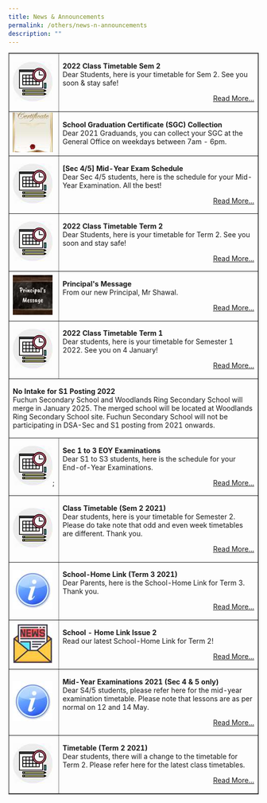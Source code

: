 ```yaml
---
title: News & Announcements
permalink: /others/news-n-announcements
description: ""
---
```

<table style="border-collapse: collapse; width: 100%;" border="1">
<tbody>
<tr>
<td style="width: 20%;"><img src="/images/news.jpg"></td>
<td style="width: 80%;"><p><strong>2022 Class Timetable Sem 2<br /></strong>Dear Students, here is your timetable for Sem 2. See you soon &amp; stay safe!</p>
<p style="text-align: right;"><a href="/information/class-timetable">Read More...</a></p></td>
</tr>
<tr>
<td style="width: 20%;"><img src="/images/cert.jpg"></td>
<td style="width: 80%;"><p><strong>School Graduation Certificate (SGC) Collection<br /></strong>Dear 2021 Graduands, you can collect your SGC at the General Office on weekdays between 7am - 6pm.</p></td>
</tr>
<tr>
<td style="width: 20%;"><img src="/images/news.jpg"></td>
<td style="width: 80%;"><p><strong>[Sec 4/5] Mid-Year Exam Schedule<br /></strong>Dear Sec 4/5 students, here is the schedule for your Mid-Year Examination. All the best!</p>
<p style="text-align: right;"><a href="/information/examination-schedule">Read More...</a></p></td>
</tr>
<tr>
<td style="width: 20%;"><img src="/images/news.jpg"></td>
<td style="width: 80%;"><p><strong>2022 Class Timetable Term 2<br /></strong>Dear Students, here is your timetable for Term 2. See you soon and stay safe!</p>
<p style="text-align: right;"><a href="/information/class-timetable">Read More...</a></p></td>
</tr>
<tr>
<td style="width: 20%;"><img src="/images/pm.jpg"></td>
<td style="width: 80%;"><p><strong>Principal's Message<br /></strong>From our new Principal, Mr Shawal.</p>
<p style="text-align: right;"><a href="/our-school/principals-message">Read More...</a></p></td>
</tr>
<tr>
<td style="width: 20%;"><img src="/images/news.jpg"></td>
<td style="width: 80%;"><p><strong>2022 Class Timetable Term 1<br /></strong>Dear students, here is your timetable for Semester 1 2022. See you on 4 January!</p>
<p style="text-align: right;"><a href="/files/2022%20Class%20Timetable%20Sem%201.pdf">Read More...</a></p></td>
</tr>
<tr>
<td colspan = "2"><p><strong>No Intake for S1 Posting 2022<br /></strong>Fuchun Secondary School and Woodlands Ring Secondary School will merge in January 2025. The merged school will be located at Woodlands Ring Secondary School site. Fuchun Secondary School will not be participating in DSA-Sec and S1 posting from 2021 onwards.</p></td>
</tr>
<tr>
<td style="width: 20%;"><img src="/images/news.jpg">;</td>
<td style="width: 80%;"><p><strong>Sec 1 to 3 EOY Examinations<br /></strong>Dear S1 to S3 students, here is the schedule for your End-of-Year Examinations.</p>
<p style="text-align: right;"><a href="/information/examination-schedule">Read More...</a></p></td>
</tr>
<tr>
<td style="width: 20%;"><img src="/images/news.jpg"></td>
<td style="width: 80%;"><p><strong>Class Timetable (Sem 2 2021)<br /></strong>Dear students, here is your timetable for Semester 2. Please do take note that odd and even week timetables are different. Thank you.</p>
<p style="text-align: right;"><a href="/files/Class%20Timetable%20Sem%202%202021.pdf">Read More...</a></p></td>
</tr>
<tr>
<td style="width: 20%;"><img src="/images/in.jpg"></td>
<td style="width: 80%;"><p><strong>School-Home Link (Term 3 2021)<br /></strong>Dear Parents, here is the School-Home Link for Term 3. Thank you.</p>
<p style="text-align: right;"><a href="files/School_Home_Link_T3_2021.pdf">Read More...</a></p></td>
</tr>
<tr>
<td style="width: 20%;"><img src="/images/new.jpg"></td>
<td style="width: 80%;"><p><strong>School - Home Link Issue 2<br /></strong>Read our latest School-Home Link for Term 2!</p>
<p style="text-align: right;"><a href="https://fuchunsec-moe-edu-sg-admin.cwp.sg/qql/slot/u371/Parents/School-Home%20Link/School_Home_Link_T2_2021_20Apr.pdf">Read More...</a></p></td>
</tr>
<tr>
<td style="width: 20%;"><img src="/images/in.jpg"></td>
<td style="width: 80%;"><p><strong>Mid-Year Examinations 2021 (Sec 4 &amp; 5 only)<br /></strong>Dear S4/5 students, please refer here for the mid-year examination timetable. Please note that lessons are as per normal on 12 and 14 May.</p>
<p style="text-align: right;"><a href="/information/examination-schedule">Read More...</a></p></td>
</tr>
<tr>
<td style="width: 20%;"><img src="/images/news.jpg"></td>
<td style="width: 80%;"><p><strong>Timetable (Term 2 2021)<br /></strong>Dear students, there will a change to the timetable for Term 2. Please refer here for the latest class timetables.</p>
<p style="text-align: right;"><a href="/files/Class%20Timetable%20T2%202021.pdf">Read More...</a></p></td>
</tr>
</tbody>
</table>
